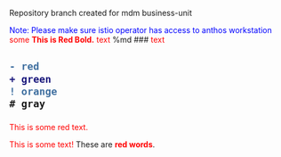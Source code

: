 Repository branch created for mdm business-unit


<span style="color:blue"> Note: Please make sure istio operator has access to anthos workstation </span>
<span style="color:red">some **This is Red Bold.** text</span>
%md ###  <span style="color:red">text</span>

<h2>

```diff
- red
+ green
! orange
# gray
```

</h2>

<p style='color:red'>This is some red text.</p>
<font color="red">This is some text!</font>
These are <b style='color:red'>red words</b>.
